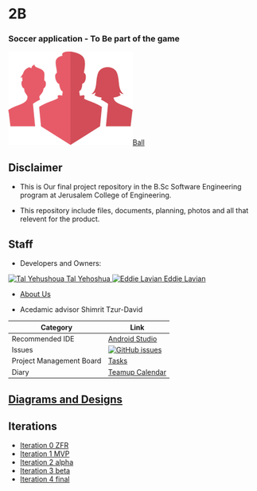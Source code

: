 # 2B

### Soccer application - To Be part of the game

![Logo](https://github.com/EddieLavian/FinalProject-2B/blob/master/logo.png)[Ball](https://github.com/EddieLavian/FinalProject-2B/blob/master/ball.png)


## Disclaimer

* This is Our final project repository in the B.Sc Software Engineering program at Jerusalem College of Engineering.

* This repository include files, documents, planning, photos and all that relevent for the product.

## Staff
* Developers and Owners:

<a href="https://github.com/TalYehoshua">
<img src="https://avatars0.githubusercontent.com/u/26079767?v=3&s=460" alt="Tal Yehushoua" width="100" height="100">
Tal Yehoshua
</a>


<a href="https://github.com/EddieLavian"> 
<img src="https://avatars3.githubusercontent.com/u/26080528?v=3&s=460" alt="Eddie Lavian" width="100" height="100">
Eddie Lavian
</a>


* <a href="https://github.com/EddieLavian/FinalProject-2B/wiki/About-Us"> About Us </a>


* Acedamic advisor Shimrit Tzur-David
  
 |Category|Link|
|---|---|
| Recommended IDE | [Android Studio](https://developer.android.com/studio/index.html) |
| Issues | [![GitHub issues](	https://img.shields.io/bitbucket/issues-raw/atlassian/python-bitbucket.svg)](https://github.com/EddieLavian/FinalProject-2B/issues) |
| Project Management Board| [Tasks](https://github.com/EddieLavian/FinalProject-2B/projects) |
| Diary |  [Teamup Calendar](https://teamup.com/ksr245rqo4i7dqs464) |


## [Diagrams and Designs](https://github.com/EddieLavian/FinalProject-2B/wiki)

## Iterations

* [Iteration 0 ZFR](https://github.com/EddieLavian/FinalProject-2B/wiki/Iteration-0-ZFR)
* [Iteration 1 MVP](https://github.com/EddieLavian/FinalProject-2B/wiki/Iteration-1-MVP)
* [Iteration 2 alpha](https://github.com/EddieLavian/FinalProject-2B/wiki/Iteration-2-ALPHA)
* [Iteration 3 beta](https://github.com/EddieLavian/FinalProject-2B/wiki/Iteration-3-BETA)
* [Iteration 4 final](https://github.com/EddieLavian/FinalProject-2B/wiki/Iteration-4-FINAL)
